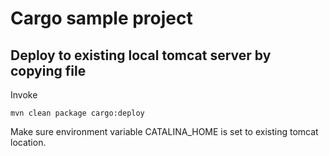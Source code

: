 
Cargo sample project
=======

Deploy to existing local tomcat server by copying file
-----

Invoke

    mvn clean package cargo:deploy

Make sure environment variable CATALINA_HOME is set to existing tomcat location.

